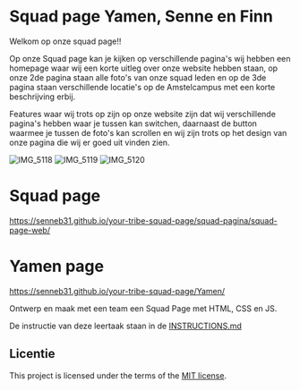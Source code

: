 # Squad page Yamen, Senne en Finn
Welkom op onze squad page!!

Op onze Squad page kan je kijken op verschillende pagina's wij hebben een homepage waar wij een korte uitleg over onze website hebben staan, op onze 2de pagina staan alle foto's van onze squad leden en op de 3de pagina staan verschillende locatie's op de Amstelcampus met een korte beschrijving erbij.

Features waar wij trots op zijn op onze website zijn dat wij verschillende pagina's hebben waar je tussen kan switchen, daarnaast de button waarmee je tussen de foto's kan scrollen en wij zijn trots op het design van onze pagina die wij er goed uit vinden zien.

![IMG_5118](https://github.com/user-attachments/assets/4588cd2f-8f87-463e-a6f7-a142b8f063de)
![IMG_5119](https://github.com/user-attachments/assets/88526f51-e9df-44f2-84bf-3e5ba9a28ed9)
![IMG_5120](https://github.com/user-attachments/assets/a875e517-1014-498f-94af-b5d264f8481c)



# Squad page
https://senneb31.github.io/your-tribe-squad-page/squad-pagina/squad-page-web/

# Yamen page
https://senneb31.github.io/your-tribe-squad-page/Yamen/

Ontwerp en maak met een team een Squad Page met HTML, CSS en JS.

De instructie van deze leertaak staan in de [INSTRUCTIONS.md](https://github.com/fdnd-task/your-tribe-squad-page/blob/main/docs/INSTRUCTIONS.md)

## Licentie

This project is licensed under the terms of the [MIT license](./LICENSE).
